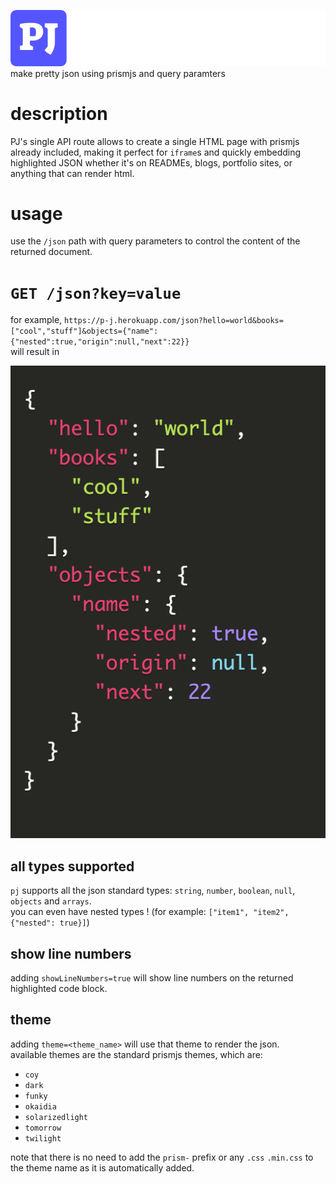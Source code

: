 ![](./public/pj.png)  
make pretty json using prismjs and query paramters

# description

PJ's single API route allows to create a single HTML page with prismjs already included, making it perfect for `iframe`s and quickly embedding highlighted JSON whether it's on READMEs, blogs, portfolio sites, or anything that can render html.

# usage

use the `/json` path with query parameters to control the content of the returned document.

# `GET /json?key=value`

for example, `https://p-j.herokuapp.com/json?hello=world&books=["cool","stuff"]&objects={"name":{"nested":true,"origin":null,"next":22}}`  
will result in

![](./public/example.png)

## all types supported

`pj` supports all the json standard types: `string`, `number`, `boolean`, `null`, `objects` and `arrays`.  
you can even have nested types ! (for example: `["item1", "item2", {"nested": true}]`)

## show line numbers

adding `showLineNumbers=true` will show line numbers on the returned highlighted code block.

## theme

adding `theme=<theme_name>` will use that theme to render the json.  
available themes are the standard prismjs themes, which are:

- `coy`
- `dark`
- `funky`
- `okaidia`
- `solarizedlight`
- `tomorrow`
- `twilight`

note that there is no need to add the `prism-` prefix or any `.css` `.min.css` to the theme name as it is automatically added.
